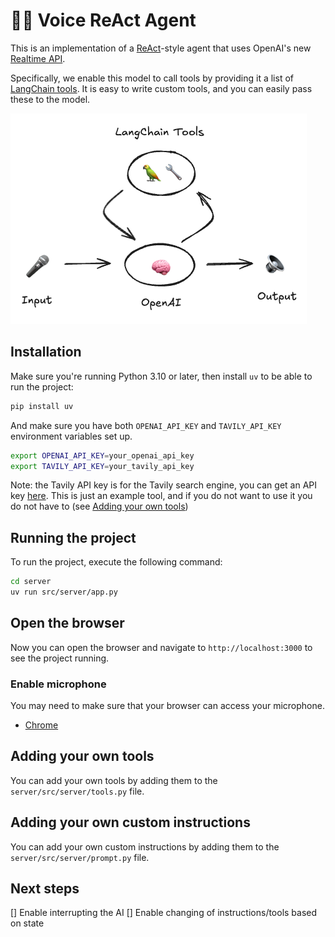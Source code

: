 # 🦜🎤 Voice ReAct Agent

This is an implementation of a [ReAct](https://arxiv.org/abs/2210.03629)-style agent that uses OpenAI's new [Realtime API](https://platform.openai.com/docs/guides/realtime).

Specifically, we enable this model to call tools by providing it a list of [LangChain tools](https://python.langchain.com/docs/how_to/custom_tools/#creating-tools-from-functions). It is easy to write custom tools, and you can easily pass these to the model.

![](static/react.png)

## Installation

Make sure you're running Python 3.10 or later, then install `uv` to be able to run the project:

```bash
pip install uv
```

And make sure you have both `OPENAI_API_KEY` and `TAVILY_API_KEY` environment variables set up.

```bash
export OPENAI_API_KEY=your_openai_api_key
export TAVILY_API_KEY=your_tavily_api_key
```

Note: the Tavily API key is for the Tavily search engine, you can get an API key [here](https://app.tavily.com/). This is just an example tool, and if you do not want to use it you do not have to (see [Adding your own tools](#adding-your-own-tools))

## Running the project

To run the project, execute the following command:

```bash
cd server
uv run src/server/app.py
```

## Open the browser

Now you can open the browser and navigate to `http://localhost:3000` to see the project running.

### Enable microphone

You may need to make sure that your browser can access your microphone.

- [Chrome](http://0.0.0.0:3000/)

## Adding your own tools

You can add your own tools by adding them to the `server/src/server/tools.py` file.

## Adding your own custom instructions

You can add your own custom instructions by adding them to the `server/src/server/prompt.py` file.

## Next steps

[] Enable interrupting the AI
[] Enable changing of instructions/tools based on state

